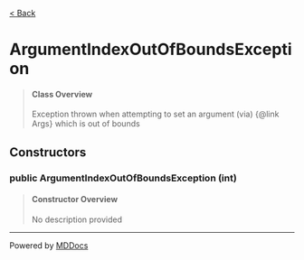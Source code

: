 [< Back](../README.md)
# ArgumentIndexOutOfBoundsException #
>#### Class Overview ####
>Exception thrown when attempting to set an argument (via) {@link Args} which
 is out of bounds
## Constructors ##
### public ArgumentIndexOutOfBoundsException (int) ###
>#### Constructor Overview ####
>No description provided
>

---
Powered by [MDDocs](https://github.com/VRCube/MDDocs)